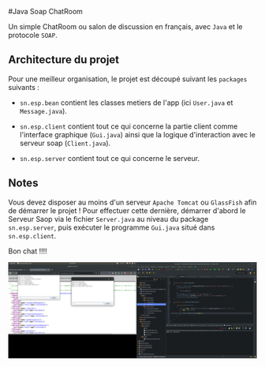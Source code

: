 #Java Soap ChatRoom

Un simple ChatRoom ou salon de discussion en français, avec `Java` et le protocole `SOAP`.

## Architecture du projet

Pour une meilleur organisation, le projet est découpé suivant les `packages` suivants :

- `sn.esp.bean` contient les classes metiers de l'app (ici `User.java` et `Message.java`).

- `sn.esp.client` contient tout ce qui concerne la partie client comme l'interface graphique (`Gui.java`)
ainsi que la logique d'interaction avec le serveur soap (`Client.java`).

- `sn.esp.server` contient tout ce qui concerne le serveur.

## Notes

Vous devez disposer au moins d'un serveur `Apache Tomcat` ou `GlassFish` afin de démarrer le projet !
Pour effectuer cette dernière, démarrer d'abord le Serveur Saop via le fichier `Server.java` au niveau du package `sn.esp.server`, puis exécuter le programme `Gui.java` situé dans `sn.esp.client`.

Bon chat !!!!

![screenshot](./capture.png)